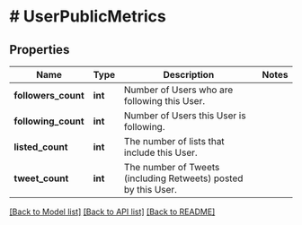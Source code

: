 # # UserPublicMetrics

## Properties

Name | Type | Description | Notes
------------ | ------------- | ------------- | -------------
**followers_count** | **int** | Number of Users who are following this User. |
**following_count** | **int** | Number of Users this User is following. |
**listed_count** | **int** | The number of lists that include this User. |
**tweet_count** | **int** | The number of Tweets (including Retweets) posted by this User. |

[[Back to Model list]](../../README.md#models) [[Back to API list]](../../README.md#endpoints) [[Back to README]](../../README.md)
